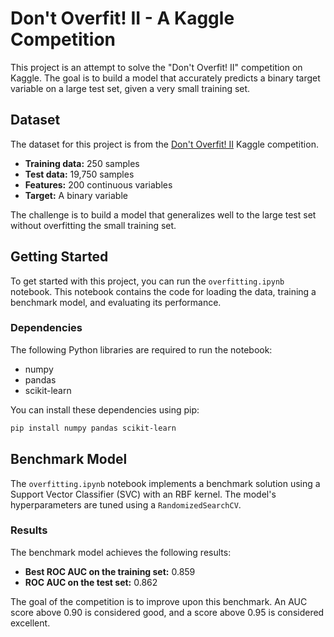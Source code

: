 # Don't Overfit! II - A Kaggle Competition

This project is an attempt to solve the "Don't Overfit! II" competition on Kaggle. The goal is to build a model that accurately predicts a binary target variable on a large test set, given a very small training set.

## Dataset

The dataset for this project is from the [Don't Overfit! II](https://www.kaggle.com/c/overfitting) Kaggle competition.

*   **Training data:** 250 samples
*   **Test data:** 19,750 samples
*   **Features:** 200 continuous variables
*   **Target:** A binary variable

The challenge is to build a model that generalizes well to the large test set without overfitting the small training set.

## Getting Started

To get started with this project, you can run the `overfitting.ipynb` notebook. This notebook contains the code for loading the data, training a benchmark model, and evaluating its performance.

### Dependencies

The following Python libraries are required to run the notebook:

*   numpy
*   pandas
*   scikit-learn

You can install these dependencies using pip:

```bash
pip install numpy pandas scikit-learn
```

## Benchmark Model

The `overfitting.ipynb` notebook implements a benchmark solution using a Support Vector Classifier (SVC) with an RBF kernel. The model's hyperparameters are tuned using a `RandomizedSearchCV`.

### Results

The benchmark model achieves the following results:

*   **Best ROC AUC on the training set:** 0.859
*   **ROC AUC on the test set:** 0.862

The goal of the competition is to improve upon this benchmark. An AUC score above 0.90 is considered good, and a score above 0.95 is considered excellent.